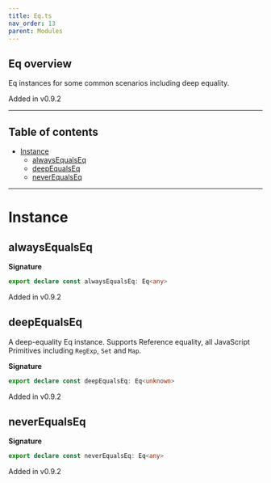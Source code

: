 ```yaml
---
title: Eq.ts
nav_order: 13
parent: Modules
---
```


## Eq overview

Eq instances for some common scenarios including deep equality.

Added in v0.9.2

---

<h2 class="text-delta">Table of contents</h2>

- [Instance](#instance)
  - [alwaysEqualsEq](#alwaysequalseq)
  - [deepEqualsEq](#deepequalseq)
  - [neverEqualsEq](#neverequalseq)

---

# Instance

## alwaysEqualsEq

**Signature**

```ts
export declare const alwaysEqualsEq: Eq<any>
```

Added in v0.9.2

## deepEqualsEq

A deep-equality Eq instance.
Supports Reference equality, all JavaScript Primitives including `RegExp`, `Set` and `Map`.

**Signature**

```ts
export declare const deepEqualsEq: Eq<unknown>
```

Added in v0.9.2

## neverEqualsEq

**Signature**

```ts
export declare const neverEqualsEq: Eq<any>
```

Added in v0.9.2

